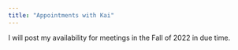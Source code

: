 ```yaml
---
title: "Appointments with Kai"
---
```


I will post my availability for meetings in the Fall of 2022 in due time.

<!-- You can self-schedule appointments with me that are either half an hour long or a full hour. Meetings are often more productive if I get an advanced look at relevant material (such as a draft handout). Please only schedule a full hour if you will in fact send me pre-meeting material at least a week in advance. -->

<!-- Here is the link to schedule appointments: <https://when.works/fintelkai>. -->


